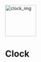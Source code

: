 [<img src="https://hadrianlau.com/wp-content/uploads/2023/09/image_2023-09-22_102841493.png" alt="clock_img" width=100>](https://launeedsa.github.io/clock/)
# Clock
